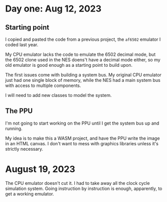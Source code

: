 # Day one: Aug 12, 2023

## Starting point

I copied and pasted the code from a previous project, the `af6502` emulator I
coded last year.

My CPU emulator lacks the code to emulate the 6502 decimal mode, but the 6502
clone used in the NES doens't have a decimal mode either, so my old emulator is
good enough as a starting point to build upon.

The first issues come with building a system bus. My original CPU emulator just
had one single block of memory, while the NES had a main system bus with access
to multiple components.

I will need to add new classes to model the system.

## The PPU

I'm not going to start working on the PPU until I get the system bus up and
running.

My idea is to make this a WASM project, and have the PPU write the image in an
HTML canvas. I don't want to mess with graphics libraries unless it's strictly
necessary.

# August 19, 2023

The CPU emulator doesn't cut it. I had to take away all the clock cycle
simulation system. Going instruction by instruction is enough, apparently,
to get a working emulator.